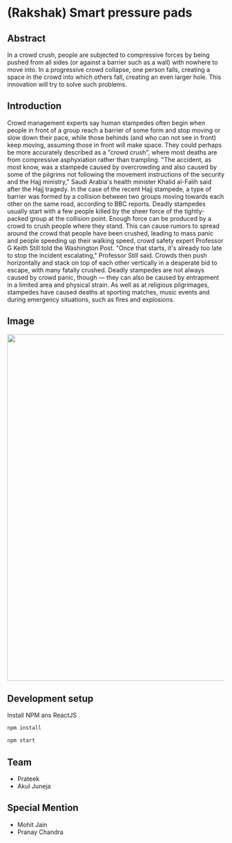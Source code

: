 # (Rakshak) Smart pressure pads

## Abstract
In a crowd crush, people are subjected to compressive forces by being
pushed from all sides (or against a barrier such as a wall) with nowhere
to move into. In a progressive crowd collapse, one person falls, creating
a space in the crowd into which others fall, creating an even larger hole.
This innovation will try to solve such problems.

## Introduction
Crowd management experts say human stampedes often begin when
people in front of a group reach a barrier of some form and stop
moving or slow down their pace, while those behinds (and who can not
see in front) keep moving, assuming those in front will make space.
They could perhaps be more accurately described as a "crowd crush",
where most deaths are from compressive asphyxiation rather than
trampling.
"The accident, as most know, was a stampede caused by overcrowding
and also caused by some of the pilgrims not following the movement
instructions of the security and the Hajj ministry," Saudi Arabia's health
minister Khalid al-Falih said after the Hajj tragedy.
In the case of the recent Hajj stampede, a type of barrier was formed by
a collision between two groups moving towards each other on the
same road, according to BBC reports.
Deadly stampedes usually start with a few people killed by the sheer
force of the tightly-packed group at the collision point.
Enough force can be produced by a crowd to crush people where they
stand.
This can cause rumors to spread around the crowd that people have
been crushed, leading to mass panic and people speeding up their
walking speed, crowd safety expert Professor G Keith Still told the
Washington Post.
"Once that starts, it's already too late to stop the incident escalating,"
Professor Still said.
Crowds then push horizontally and stack on top of each other vertically
in a desperate bid to escape, with many fatally crushed.
Deadly stampedes are not always caused by crowd panic, though —
they can also be caused by entrapment in a limited area and physical
strain.
As well as at religious pilgrimages, stampedes have caused deaths at
sporting matches, music events and during emergency situations, such
as fires and explosions.

## Image
<img src="https://prateek76.github.io/Smart-pressure-pads/VIDEOnIMAGES/1.jpeg" width="800">

## Development setup

Install NPM ans ReactJS

```sh
npm install
```

```sh
npm start
```

## Team
* Prateek
* Akul Juneja

## Special Mention
* Mohit Jain
* Pranay Chandra 


